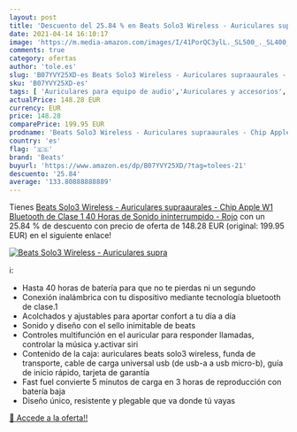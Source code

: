 ```yaml
---
layout: post
title: 'Descuento del 25.84 % en Beats Solo3 Wireless - Auriculares supra'
date: 2021-04-14 16:10:17
image: 'https://m.media-amazon.com/images/I/41PorQC3ylL._SL500_._SL400_.jpg'
comments: true
category: ofertas
author: 'tole.es'
slug: 'B07YVY25XD-es Beats Solo3 Wireless - Auriculares supraaurales - Chip...'
sku: 'B07YVY25XD-es'
tags: [ 'Auriculares para equipo de audio','Auriculares y accesorios','Electrónica','apple','beats', ]
actualPrice: 148.28 EUR
currency: EUR
price: 148.28
comparePrice: 199.95 EUR
prodname: 'Beats Solo3 Wireless - Auriculares supraaurales - Chip Apple W1  Bluetooth de Clase 1  40 Horas de Sonido ininterrumpido - Rojo'
country: 'es'
flag: '🇪🇸'
brand: 'Beats'
buyurl: 'https://www.amazon.es/dp/B07YVY25XD/?tag=tolees-21'
descuento: '25.84'
average: '133.80888888889'
---
```


Tienes [Beats Solo3 Wireless - Auriculares supraaurales - Chip Apple W1  Bluetooth de Clase 1  40 Horas de Sonido ininterrumpido - Rojo](https://www.amazon.es/dp/B07YVY25XD/?tag=tolees-21) con un 25.84 % de descuento con precio de oferta de 148.28 EUR (original: 199.95 EUR) en el siguiente enlace!

[![Beats Solo3 Wireless - Auriculares supra](https://m.media-amazon.com/images/I/41PorQC3ylL._SL500_._SL400_.jpg)](https://www.amazon.es/dp/B07YVY25XD/?tag=tolees-21)

ℹ️:

- Hasta 40 horas de batería para que no te pierdas ni un segundo
- Conexión inalámbrica con tu dispositivo mediante tecnología bluetooth de clase.1
- Acolchados y ajustables para aportar confort a tu día a día
- Sonido y diseño con el sello inimitable de beats
- Controles multifunción en el auricular para responder llamadas, controlar la música y.activar siri
- Contenido de la caja: auriculares beats solo3 wireless, funda de transporte, cable de carga universal usb (de usb-a a usb micro-b), guía de inicio rápido, tarjeta de garantía
- Fast fuel convierte 5 minutos de carga en 3 horas de reproducción con batería baja
- Diseño único, resistente y plegable que va donde tú vayas

[🛒 Accede a la oferta!!](https://www.amazon.es/dp/B07YVY25XD/?tag=tolees-21)
